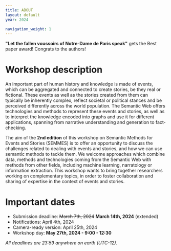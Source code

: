 ```yaml
---
title: ABOUT
layout: default
year: 2024

navigation_weight: 1
---
```


 <aside class="news" markdown="1">

**"Let the fallen voussoirs of Notre-Dame de Paris speak"** gets the Best paper award! Congrats to the authors!

</aside>

# Workshop description 

An important part of human history and knowledge is made of events, which can be aggregated and connected to create stories, be they real or fictional. These events as well as the stories created from them can typically be inherently complex, reflect societal or political stances and be perceived differently across the world population. The Semantic Web offers technologies and methods to represent these events and stories, as well as to interpret the knowledge encoded into graphs and use it for different applications, spanning from narrative understanding and generation to fact-checking.

The aim of the **2nd edition** of this workshop on Semantic Methods for Events and Stories (SEMMES) is to offer an opportunity to discuss the challenges related to dealing with events and stories, and how we can use semantic methods to tackle them. We welcome approaches which combine data, methods and technologies coming from the Semantic Web with methods from other fields, including machine learning, narratology or information extraction. This workshop wants to bring together researchers working on complementary topics, in order to foster collaboration and sharing of expertise in the context of events and stories.

# Important dates

* Submission deadline: ~~March 7th, 2024~~ **March 14th, 2024** (extended)
* Notifications: April 4th, 2024
* Camera-ready version: April 25th, 2024
* Workshop day: **May 27th, 2024 - 9:00 - 12:30**

*All deadlines are 23:59 anywhere on earth (UTC-12).*